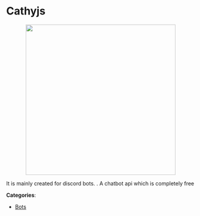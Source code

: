 # Cathyjs
<p align="center">
    <img width="400" src="https://raw.githubusercontent.com/apis-list/apis-list/apis/cathyjs/logo_256x256.png" />
</p>

It is mainly created for discord bots. . A chatbot api which is completely free



**Categories**:
- [Bots](https://github.com/apis-list/apis-list#bots)




